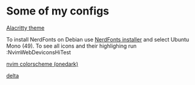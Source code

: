 # Some of my configs

[Alacritty theme](https://github.com/alacritty/alacritty-theme)

To install NerdFonts on Debian use [NerdFonts installer](https://github.com/officialrajdeepsingh/nerd-fonts-installer)
and select Ubuntu Mono (49). To see all icons and their highlighing run :NvimWebDeviconsHiTest


[nvim colorscheme (onedark)](https://github.com/navarasu/onedark.nvim?tab=readme-ov-file)

[delta](https://github.com/dandavison/delta)
